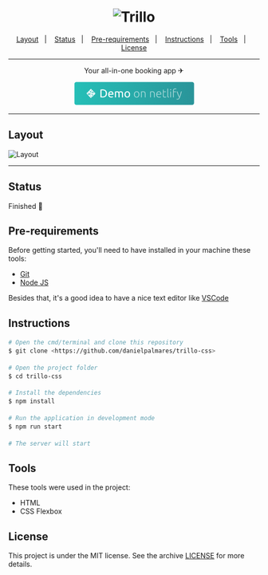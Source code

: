 <h1 align="center">
  <img alt="Trillo" title="Trillo" src="https://github.com/danielpalmares/trillo-css/blob/main/img/favicon.png" />
</h1>

<p align="center">
  <a href="#layout">Layout</a>&nbsp;&nbsp;&nbsp;|&nbsp;&nbsp;&nbsp;
  <a href="#status">Status</a>&nbsp;&nbsp;&nbsp;|&nbsp;&nbsp;&nbsp;
  <a href="#pre-requirements">Pre-requirements</a>&nbsp;&nbsp;&nbsp;|&nbsp;&nbsp;&nbsp;
  <a href="#instructions">Instructions</a>&nbsp;&nbsp;&nbsp;|&nbsp;&nbsp;&nbsp;
  <a href="#tools">Tools</a>&nbsp;&nbsp;&nbsp;|&nbsp;&nbsp;&nbsp;
  <a href="#license">License</a>
</p>

---

<p align="center">
  Your all-in-one booking app ✈
</p>

<p align="center">
  <a href="https://dann-trillo.netlify.app/" target="_blank">
    <img alt="Demo on Netlify" src="https://github.com/danielpalmares/omnifood/blob/master/.github/demo-on-netlify.png">
  </a>
</p>

---

## Layout

![Layout](https://github.com/danielpalmares/trillo-css/blob/main/.github/trillo-layout.png)

---

## Status

Finished 🚀

## Pre-requirements

Before getting started, you'll need to have installed in your machine these tools:

- [Git](https://git-scm.com)
- [Node JS](https://nodejs.org/en/)

Besides that, it's a good idea to have a nice text editor like [VSCode](https://code.visualstudio.com/)

## Instructions

```bash
# Open the cmd/terminal and clone this repository
$ git clone <https://github.com/danielpalmares/trillo-css>

# Open the project folder
$ cd trillo-css

# Install the dependencies
$ npm install

# Run the application in development mode
$ npm run start

# The server will start
```

## Tools

These tools were used in the project:

- HTML
- CSS Flexbox

## License

This project is under the MIT license. See the archive [LICENSE](https://github.com/danielpalmares/trillo-css/blob/main/LICENSE) for more details.
